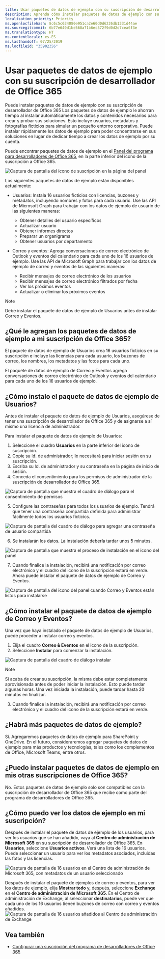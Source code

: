```yaml
---
title: Usar paquetes de datos de ejemplo con su suscripción de desarrollador de Office 365
description: Aprenda cómo instalar paquetes de datos de ejemplo con su suscripción de desarrollador de Office 365 para que su entorno aislado comience a trabajar rápidamente.
localization_priority: Priority
ms.openlocfilehash: 8c6c5c634080e951ca2e60d0d6236db1331d44ae
ms.sourcegitcommit: 6b77e649d1be568a71b6ec572f9d0d2c7cea6f3e
ms.translationtype: HT
ms.contentlocale: es-ES
ms.lasthandoff: 07/25/2019
ms.locfileid: "35902356"
---
```

# <a name="use-sample-data-packs-with-your-office-365-developer-subscription"></a>Usar paquetes de datos de ejemplo con su suscripción de desarrollador de Office 365

Puede instalar paquetes de datos de ejemplo con su suscripción de desarrollador de Office 365 Los paquetes de datos de ejemplo le ahorran tiempo al instalar automáticamente los datos y contenidos necesarios para crear y probar sus soluciones. Esto incluye usuarios, metadatos y fotografías ficticios para simular un pequeño entorno corporativo. Puede instalar rápidamente los datos de ejemplo para poder concentrarse en sus soluciones en lugar de dedicar tiempo a crear los datos de ejemplo por su cuenta.

Puede encontrar paquetes de datos de ejemplo en el [Panel del programa para desarrolladores de Office 365](https://developer.microsoft.com/office/profile), en la parte inferior del icono de la suscripción a Office 365.

![Captura de pantalla del icono de suscripción en la página del panel](images/content-packs-06.PNG)

Los siguientes paquetes de datos de ejemplo están disponibles actualmente:

- Usuarios: Instala 16 usuarios ficticios con licencias, buzones y metadatos, incluyendo nombres y fotos para cada usuario. Use las API de Microsoft Graph para trabajar con los datos de ejemplo de usuario de las siguientes maneras:
  - Obtener detalles del usuario específicos
  - Actualizar usuario
  - Obtener informes directos
  - Preparar un organigrama  
  - Obtener usuarios por departamento

- Correo y eventos: Agrega conversaciones de correo electrónico de Outlook y eventos del calendario para cada uno de los 16 usuarios de ejemplo. Use las API de Microsoft Graph para trabajar con los datos de ejemplo de correo y eventos de las siguientes maneras:
  - Recibir mensajes de correo electrónico de los usuarios
  - Recibir mensajes de correo electrónico filtrados por fecha
  - Ver los próximos eventos
  - Actualizar o eliminar los próximos eventos

> [!NOTE]
> Debe instalar el paquete de datos de ejemplo de Usuarios antes de instalar Correo y Eventos.

## <a name="what-do-the-sample-data-packs-add-to-my-office-365-subscription"></a>¿Qué le agregan los paquetes de datos de ejemplo a mi suscripción de Office 365?

El paquete de datos de ejemplo de Usuarios crea 16 usuarios ficticios en su suscripción e incluye las licencias para cada usuario, los buzones de correo, los nombres, los metadatos y las fotos para cada uno.

El paquete de datos de ejemplo de Correo y Eventos agrega conversaciones de correo electrónico de Outlook y eventos del calendario para cada uno de los 16 usuarios de ejemplo.

## <a name="how-do-i-install-the-users-sample-data-pack"></a>¿Cómo instalo el paquete de datos de ejemplo de Usuarios?

Antes de instalar el paquete de datos de ejemplo de Usuarios, asegúrese de tener una suscripción de desarrollador de Office 365 y de asignarse a sí mismo una licencia de administrador.

Para instalar el paquete de datos de ejemplo de Usuarios:

1. Seleccione el cuadro **Usuarios** en la parte inferior del icono de suscripción.
2. Copie su Id. de administrador; lo necesitará para iniciar sesión en su suscripción.
3. Escriba su Id. de administrador y su contraseña en la página de inicio de sesión.
4. Conceda el consentimiento para los permisos de administrador de la suscripción de desarrollador de Office 365.

![Captura de pantalla que muestra el cuadro de diálogo para el consentimiento de permisos](images/content-packs-01.png)

5. Configure las contraseñas para todos los usuarios de ejemplo. Tendrá que tener una contraseña compartida definida para administrar fácilmente todos los usuarios ficticios.

![Captura de pantalla del cuadro de diálogo para agregar una contraseña de usuario compartida](images/content-packs-02.png)

6. Se instalarán los datos. La instalación debería tardar unos 5 minutos.

![Captura de pantalla que muestra el proceso de instalación en el icono del panel](images/content-packs-03.PNG)

7. Cuando finalice la instalación, recibirá una notificación por correo electrónico y el cuadro del icono de la suscripción estará en verde. Ahora puede instalar el paquete de datos de ejemplo de Correo y Eventos.

![Captura de pantalla del icono del panel cuando Correo y Eventos están listos para instalarse](images/content-packs-04.PNG)

## <a name="how-do-i-install-the-mail-and-events-sample-data-pack"></a>¿Cómo instalar el paquete de datos de ejemplo de Correo y Eventos?

Una vez que haya instalado el paquete de datos de ejemplo de Usuarios, puede proceder a instalar correo y eventos.

1. Elija el cuadro **Correo &amp; Eventos** en el icono de la suscripción.
2. Seleccione **Instalar** para comenzar la instalación.

![Captura de pantalla del cuadro de diálogo instalar](images/content-packs-05.png)

> [!NOTE]
> Si acaba de crear su suscripción, la misma debe estar completamente aprovisionada antes de poder iniciar la instalación. Esto puede tardar algunas horas. Una vez iniciada la instalación, puede tardar hasta 20 minutos en finalizar.

3. Cuando finalice la instalación, recibirá una notificación por correo electrónico y el cuadro del icono de la suscripción estará en verde.

## <a name="are-more-sample-data-packs-coming"></a>¿Habrá más paquetes de datos de ejemplo?

Sí. Agregaremos paquetes de datos de ejemplo para SharePoint y OneDrive. En el futuro, consideraremos agregar paquetes de datos de ejemplo para más productos y tecnologías, tales como los complementos de Office, Microsoft Teams, entre otros.

## <a name="can-i-install-sample-data-packs-on-my-other-office-365-subscriptions"></a>¿Puedo instalar paquetes de datos de ejemplo en mis otras suscripciones de Office 365?

No. Estos paquetes de datos de ejemplo solo son compatibles con la suscripción de desarrollador de Office 365 que recibe como parte del programa de desarrolladores de Office 365.

## <a name="how-can-i-see-the-sample-data-in-my-subscription"></a>¿Cómo puedo ver los datos de ejemplo en mi suscripción?

Después de instalar el paquete de datos de ejemplo de los usuarios, para ver los usuarios que se han añadido, vaya al **Centro de administración de Microsoft 365** en su suscripción de desarrollador de Office 365. En **Usuarios**, seleccione **Usuarios activos**. Verá una lista de 16 usuarios. Puede seleccionar un usuario para ver los metadatos asociados, incluidas las fotos y las licencias.

![Captura de pantalla de 16 usuarios en el Centro de administración de Microsoft 365, con metadatos de un usuario seleccionado](images/content-packs-07.PNG)

Después de instalar el paquete de ejemplos de correo y eventos, para ver los datos de ejemplo, elija **Mostrar todo** y, después, seleccione **Exchange** en el **Centro de administración de Microsoft 365**. En el Centro de administración de Exchange, al seleccionar **destinatarios**, puede ver que cada uno de los 16 usuarios tienen buzones de correo con correo y eventos añadidos.
![Captura de pantalla de 16 usuarios añadidos al Centro de administración de Exchange](images/content-packs-08.PNG)

## <a name="see-also"></a>Vea también

- [Configurar una suscripción del programa de desarrolladores de Office 365](office-365-developer-program-get-started.md)

